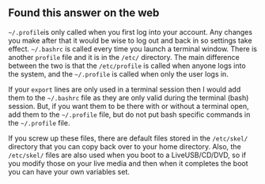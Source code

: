 ## Found this answer on the web

`~/.profile`is only called when you first log into your account. Any changes you make after that it would be wise to log out and back in so settings take effect. `~/.bashrc` is called every time you launch a terminal window. There is another `profile` file and it is in the `/etc/` directory. The main difference between the two is that the `/etc/profile` is called when anyone logs into the system, and the `~/.profile` is called when only the user logs in.

If your `export` lines are only used in a terminal session then I would add them to the `~/.bashrc` file as they are only valid during the terminal (bash) session. But, if you want them to be there with or without a terminal open, add them to the `~/.profile` file, but do not put bash specific commands in the `~/.profile` file.

If you screw up these files, there are default files stored in the `/etc/skel/` directory that you can copy back over to your home directory. Also, the `/etc/skel/` files are also used when you boot to a LiveUSB/CD/DVD, so if you modify those on your live media and then when it completes the boot you can have your own variables set.
